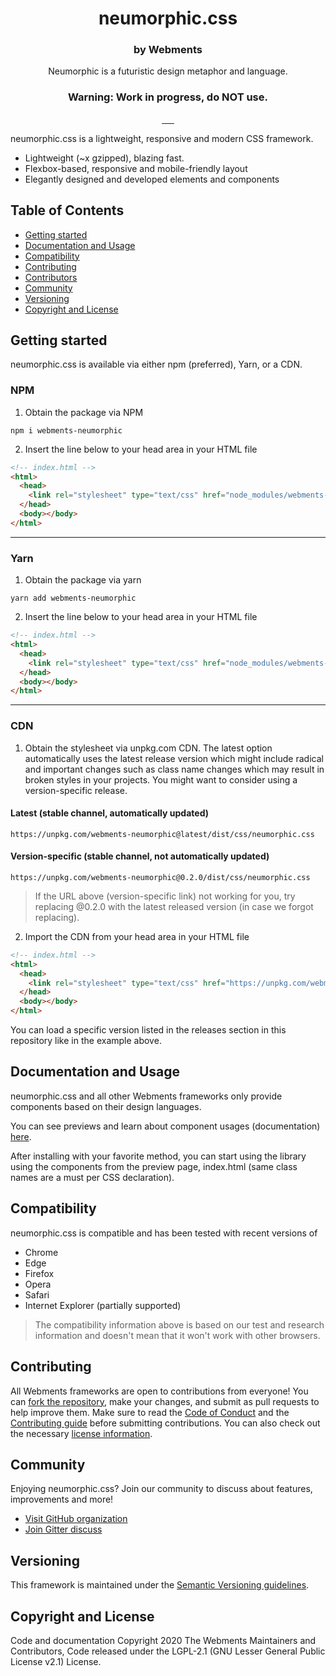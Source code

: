 <p align="center">
  <h1 align="center">neumorphic.css</h1>
</p>

<h3 align="center">by Webments</h3>
<p align="center">Neumorphic is a futuristic design metaphor and language.</p>
<h3 align="center">Warning: Work in progress, do NOT use.</h3>

<p align="center">
  <a aria-label="npm" href="https://www.npmjs.com/package/webments-neumorphic">
    <img src="https://img.shields.io/npm/v/webments-neumorphic" alt="">
  </a>
    <a aria-label="npm bundle size" href="https://www.npmjs.com/package/webments-neumorphic">
    <img src="https://img.shields.io/bundlephobia/minzip/webments-neumorphic" alt="">
  </a>
  <a aria-label="github releases" href="https://github.com/Webments/neumorphic.css/releases">
    <img src="https://img.shields.io/github/v/release/webments/neumorphic.css" alt="">
  </a>
    <a aria-label="npm downloads" href="https://www.npmjs.com/package/webments-neumorphic">
    <img src="https://img.shields.io/npm/dt/webments-neumorphic" alt="">
  </a>
    <a aria-label="license" href="https://github.com/Webments/neumorphic.css/blob/master/LICENSE">
    <img src="https://img.shields.io/github/license/webments/neumorphic.css" alt="">
  </a>
    <a aria-label="gitter" href="https://gitter.im/Webments/community?utm_source=badge&utm_medium=badge&utm_campaign=pr-badge">
     <img src="https://badges.gitter.im/Webments/community.svg" alt="">
  </a>
</p>

neumorphic.css is a lightweight, responsive and modern CSS framework.

- Lightweight (~x gzipped), blazing fast.
- Flexbox-based, responsive and mobile-friendly layout
- Elegantly designed and developed elements and components

## Table of Contents
- [Getting started](#gettingstarted)
- [Documentation and Usage](#usage)
- [Compatibility](#compatibility)
- [Contributing](#contributing)
- [Contributors](#contributors)
- [Community](#community)
- [Versioning](#versioning)
- [Copyright and License](#license)

## <a name="gettingstarted"></a>Getting started
neumorphic.css is available via either npm (preferred), Yarn, or a CDN.

### NPM

1. Obtain the package via NPM

```shell
npm i webments-neumorphic
```
2. Insert the line below to your head area in your HTML file

```html
<!-- index.html -->
<html>
  <head>
    <link rel="stylesheet" type="text/css" href="node_modules/webments-neumorphic/dist/css/neumorphic.css" />
  </head>
  <body></body>
</html>
```
---

### Yarn

1. Obtain the package via yarn

```shell
yarn add webments-neumorphic
```

2. Insert the line below to your head area in your HTML file

```html
<!-- index.html -->
<html>
  <head>
    <link rel="stylesheet" type="text/css" href="node_modules/webments-neumorphic/dist/css/neumorphic.css" />
  </head>
  <body></body>
</html>
```

---

### CDN

1. Obtain the stylesheet via unpkg.com CDN. The latest option automatically uses the latest release version which might include radical and important changes such as class name changes which may result in broken styles in your projects. You might want to consider using a version-specific release.

#### Latest (stable channel, automatically updated)
```
https://unpkg.com/webments-neumorphic@latest/dist/css/neumorphic.css
```
#### Version-specific (stable channel, not automatically updated)
```
https://unpkg.com/webments-neumorphic@0.2.0/dist/css/neumorphic.css
```

> If the URL above (version-specific link) not working for you, try replacing @0.2.0 with the latest released version (in case we forgot replacing).

2. Import the CDN from your head area in your HTML file

```html
<!-- index.html -->
<html>
  <head>
    <link rel="stylesheet" type="text/css" href="https://unpkg.com/webments-neumorphic/dist/css/neumorphic.css" />
  </head>
  <body></body>
</html>
```

You can load a specific version listed in the releases section in this repository like in the example above.

## <a name="usage"></a>Documentation and Usage
neumorphic.css and all other Webments frameworks only provide components based on their design languages.

You can see previews and learn about component usages (documentation) [here](https://webments.github.io/neumorphic.css/).

After installing with your favorite method, you can start using the library using the components from the preview page, index.html (same class names are a must per CSS declaration).

## <a name="compatbility"></a>Compatibility
neumorphic.css is compatible and has been tested with recent versions of

- Chrome
- Edge
- Firefox
- Opera
- Safari
- Internet Explorer (partially supported)

> The compatibility information above is based on our test and research information and doesn't mean that it won't work with other browsers.

## <a name="contributing"></a>Contributing
All Webments frameworks are open to contributions from everyone! You can [fork the repository](https://github.com/Webments/neumorphic.css/fork), make your changes, and submit as pull requests to help improve them. Make sure to read the [Code of Conduct](https://github.com/Webments/neumorphic.css/blob/master/CODE_OF_CONDUCT.md) and the [Contributing guide](https://github.com/Webments/neumorphic.css/blob/master/CONTRIBUTING.md) before submitting contributions. You can also check out the necessary [license information](https://github.com/Webments/neumorphic.css/blob/master/LICENSE).

## <a name="community"></a>Community
Enjoying neumorphic.css? Join our community to discuss about features, improvements and more!

- [Visit GitHub organization](https://github.com/Webments)
- [Join Gitter discuss](https://gitter.im/Webments/general?utm_source=share-link&utm_medium=link&utm_campaign=share-link)

## <a name="versioning"></a>Versioning

This framework is maintained under the [Semantic Versioning guidelines](https://semver.org/).

## <a name="license"></a>Copyright and License

Code and documentation Copyright 2020 The Webments Maintainers and Contributors, Code released under the LGPL-2.1 (GNU Lesser General Public License v2.1) License.
